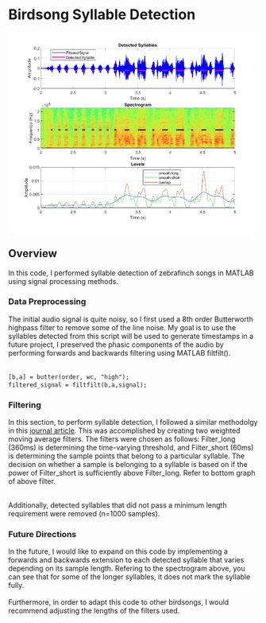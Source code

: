 <h1>Birdsong Syllable Detection</h1>
<img src="Figures/Detect.jpg">

<h2>Overview</h2>
In this code, I performed syllable detection of zebrafinch songs in MATLAB using signal processing methods.

<h3>Data Preprocessing</h3>
The initial audio signal is quite noisy, so I first used a 8th order Butterworth highpass filter to remove some of the line noise. My goal is to use the syllables detected from this script will be used to generate timestamps in a future project, I preserved the phasic components of the audio by performing forwards and backwards filtering using MATLAB filtfilt(). <br><br>

    [b,a] = butter(order, wc, "high");
    filtered_signal = filtfilt(b,a,signal);


<h3>Filtering</h3>
In this section, to perform syllable detection, I followed a similar methodolgy in this <a href="https://asp-eurasipjournals.springeropen.com/articles/10.1186/s13634-016-0365-8"> journal article</a>. This was accomplished by creating two weighted moving average filters. The filters were chosen as follows: Filter_long (360ms) is determining the time-varying threshold, and Filter_short (60ms) is determining the sample points that belong to a particular syllable. The decision on whether a sample is belonging to a syllable is based on if the power of Filter_short is sufficiently above Filter_long. Refer to bottom graph of above filter. <br><br>

Additionally, detected syllables that did not pass a minimum length requirement were removed (n=1000 samples).

<h3>Future Directions</h3>
In the future, I would like to expand on this code by implementing a forwards and backwards extension to each detected syllable that varies depending on its sample length. Refering to the spectrogram above, you can see that for some of the longer syllables, it does not mark the syllable fully.
<br><br>
Furthermore, in order to adapt this code to other birdsongs, I would recommend adjusting the lengths of the filters used.